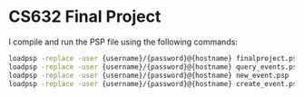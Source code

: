 # CS632 Final Project

I compile and run the PSP file using the following commands:
```bash
loadpsp -replace -user {username}/{password}@{hostname} finalproject.psp
loadpsp -replace -user {username}/{password}@{hostname} query_events.psp
loadpsp -replace -user {username}/{password}@{hostname} new_event.psp
loadpsp -replace -user {username}/{password}@{hostname} create_event.psp
```

